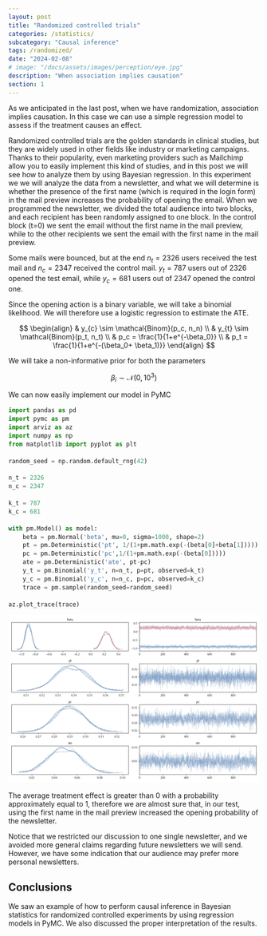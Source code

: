 ```yaml
---
layout: post
title: "Randomized controlled trials"
categories: /statistics/
subcategory: "Causal inference"
tags: /randomized/
date: "2024-02-08"
# image: "/docs/assets/images/perception/eye.jpg"
description: "When association implies causation"
section: 1
---
```


As we anticipated in the last post, when we have randomization, association
implies causation.
In this case we can use a simple regression model to assess if the treatment
causes an effect.

Randomized controlled trials are the golden standards in clinical studies,
but they are widely used in other fields like industry or marketing
campaigns.
Thanks to their popularity, even marketing providers such as Mailchimp allow you
to easily implement this kind of studies, and in this post we will see how
to analyze them by using Bayesian regression.
In this experiment we we will analyze the data from a newsletter, and what we will
determine is whether the presence of the first name (which is required
in the login form) in the mail preview increases the probability of opening the
email.
When we programmed the newsletter, we divided the total audience into
two blocks, and each recipient has been randomly assigned to one block.
In the control block (t=0) we sent the email without the first name in the mail
preview, while to the other recipients we sent the email with the first name
in the mail preview.

Some mails were bounced, but at the end $n_t = 2326$ users received the test mail
and $n_c = 2347$ received the control mail.
$y_t = 787$ users out of 2326 opened the test email, while $y_c=681$ users out
of 2347 opened the control one.

Since the opening action is a binary variable, we will take
a binomial likelihood.
We will therefore use a logistic regression to estimate the ATE.

$$
\begin{align}
&
y_{c} \sim \mathcal{Binom}(p_c, n_n)
\\
&
y_{t} \sim \mathcal{Binom}(p_t, n_t)
\\
&
p_c = \frac{1}{1+e^{-\beta_0}}
\\
&
p_t = \frac{1}{1+e^{-(\beta_0+ \beta_1)}}
\end{align}
$$

We will take a non-informative prior for both the parameters

$$
\beta_i \sim \mathcal{N}(0, 10^3)
$$

We can now easily implement our model in PyMC

```python
import pandas as pd
import pymc as pm
import arviz as az
import numpy as np
from matplotlib import pyplot as plt

random_seed = np.random.default_rng(42)

n_t = 2326
n_c = 2347

k_t = 787
k_c = 681

with pm.Model() as model:
    beta = pm.Normal('beta', mu=0, sigma=1000, shape=2)
    pt = pm.Deterministic('pt', 1/(1+pm.math.exp(-(beta[0]+beta[1]))))
    pc = pm.Deterministic('pc',1/(1+pm.math.exp(-(beta[0]))))
    ate = pm.Deterministic('ate', pt-pc)
    y_t = pm.Binomial('y_t', n=n_t, p=pt, observed=k_t)
    y_c = pm.Binomial('y_c', n=n_c, p=pc, observed=k_c)
    trace = pm.sample(random_seed=random_seed)

az.plot_trace(trace)
```

![The trace of our model](/docs/assets/images/statistics/randomized/trace.webp)

The average treatment effect is greater than 0 with a probability
approximately equal to 1,
therefore we are almost sure that, in our test,
using the first name in the mail preview increased the opening
probability of the newsletter.

Notice that we restricted our discussion to one single newsletter, and we
avoided more general claims regarding future newsletters we will send.
However, we have some indication that our audience may prefer more
personal newsletters.

## Conclusions

We saw an example of how to perform causal inference in Bayesian statistics for randomized controlled experiments
by using regression models in PyMC. We also discussed the proper interpretation of the results.
